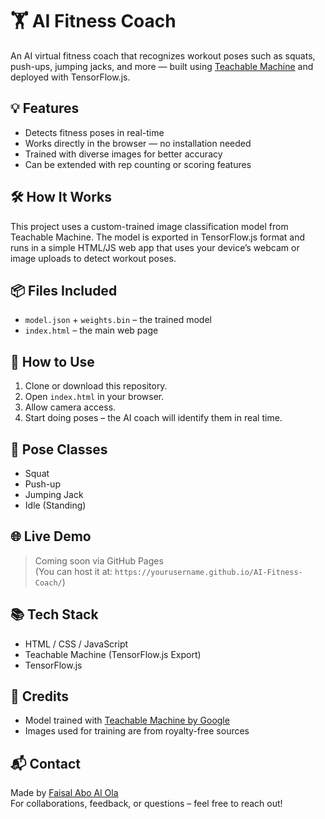 # 🏋️ AI Fitness Coach

An AI virtual fitness coach that recognizes workout poses such as squats, push-ups, jumping jacks, and more — built using [Teachable Machine](https://teachablemachine.withgoogle.com/) and deployed with TensorFlow.js.

## 💡 Features
- Detects fitness poses in real-time
- Works directly in the browser — no installation needed
- Trained with diverse images for better accuracy
- Can be extended with rep counting or scoring features

## 🛠 How It Works
This project uses a custom-trained image classification model from Teachable Machine. The model is exported in TensorFlow.js format and runs in a simple HTML/JS web app that uses your device’s webcam or image uploads to detect workout poses.

## 📦 Files Included
- `model.json` + `weights.bin` – the trained model
- `index.html` – the main web page

## 🚀 How to Use
1. Clone or download this repository.
2. Open `index.html` in your browser.
3. Allow camera access.
4. Start doing poses – the AI coach will identify them in real time.

## 📸 Pose Classes
- Squat
- Push-up
- Jumping Jack
- Idle (Standing)

## 🌐 Live Demo
> Coming soon via GitHub Pages  
> (You can host it at: `https://yourusername.github.io/AI-Fitness-Coach/`)

## 📚 Tech Stack
- HTML / CSS / JavaScript
- Teachable Machine (TensorFlow.js Export)
- TensorFlow.js

## 🙌 Credits
- Model trained with [Teachable Machine by Google](https://teachablemachine.withgoogle.com/)
- Images used for training are from royalty-free sources

## 📬 Contact
Made by [Faisal Abo Al Ola](https://github.com/yourusername)  
For collaborations, feedback, or questions – feel free to reach out!


